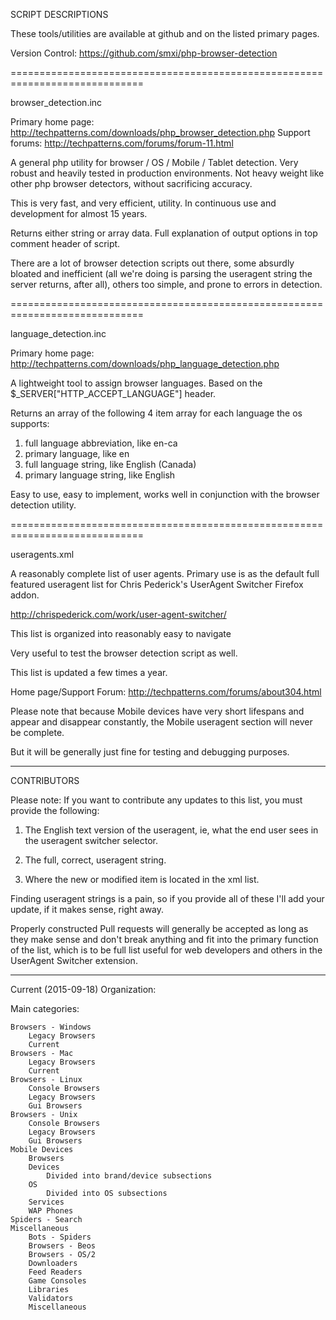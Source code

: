 SCRIPT DESCRIPTIONS

These tools/utilities are available at github and on the listed primary pages.

Version Control: https://github.com/smxi/php-browser-detection

=============================================================================

browser_detection.inc

Primary home page: http://techpatterns.com/downloads/php_browser_detection.php
Support forums: http://techpatterns.com/forums/forum-11.html

A general php utility for browser / OS / Mobile / Tablet detection. 
Very robust and heavily tested in production environments. Not heavy weight 
like other php browser detectors, without sacrificing accuracy. 

This is very fast, and very efficient, utility. In continuous use and 
development for almost 15 years.

Returns either string or array data. Full explanation of output options in top
comment header of script.

There are a lot of browser detection scripts out there, some absurdly bloated
and inefficient (all we're doing is parsing the useragent string the server
returns, after all), others too simple, and prone to errors in detection.

=============================================================================

language_detection.inc

Primary home page:
http://techpatterns.com/downloads/php_language_detection.php

A lightweight tool to assign browser languages. Based on the $_SERVER["HTTP_ACCEPT_LANGUAGE"]
header. 

Returns an array of the following 4 item array for each language the os supports:
1. full language abbreviation, like en-ca
2. primary language, like en
3. full language string, like English (Canada)
4. primary language string, like English

Easy to use, easy to implement, works well in conjunction with the browser
detection utility.

=============================================================================

useragents.xml

A reasonably complete list of user agents. Primary use is as the default 
full featured useragent list for Chris Pederick's UserAgent Switcher Firefox
addon.

http://chrispederick.com/work/user-agent-switcher/

This list is organized into reasonably easy to navigate 

Very useful to test the browser detection script as well.

This list is updated a few times a year.

Home page/Support Forum: http://techpatterns.com/forums/about304.html

Please note that because Mobile devices have very short lifespans and appear
and disappear constantly, the Mobile useragent section will never be complete.

But it will be generally just fine for testing and debugging purposes.

---------------------------------------------------------------

CONTRIBUTORS

Please note: If you want to contribute any updates to this list, you must
provide the following:

1. The English text version of the useragent, ie, what the end user sees in
the useragent switcher selector.

2. The full, correct, useragent string.

3. Where the new or modified item is located in the xml list.

Finding useragent strings is a pain, so if you provide all of these I'll 
add your update, if it makes sense, right away. 

Properly constructed Pull requests will generally be accepted as long as they
make sense and don't break anything and fit into the primary function of the
list, which is to be full list useful for web developers and others in the
UserAgent Switcher extension.

---------------------------------------------------------------

Current (2015-09-18) Organization:

Main categories:

    Browsers - Windows
        Legacy Browsers
        Current
    Browsers - Mac
        Legacy Browsers
        Current
    Browsers - Linux
        Console Browsers
        Legacy Browsers
        Gui Browsers
    Browsers - Unix
        Console Browsers
        Legacy Browsers
        Gui Browsers
    Mobile Devices
        Browsers
        Devices
            Divided into brand/device subsections
        OS
            Divided into OS subsections
        Services
        WAP Phones
    Spiders - Search
    Miscellaneous
        Bots - Spiders
        Browsers - Beos
        Browsers - OS/2
        Downloaders
        Feed Readers
        Game Consoles
        Libraries
        Validators
        Miscellaneous
